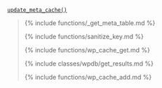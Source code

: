 <p><code><a href="https://developer.wordpress.org/reference/functions/update_meta_cache/">update_meta_cache()</a></code></p>

<blockquote>

{% include functions/_get_meta_table.md %}

{% include functions/sanitize_key.md %}

{% include functions/wp_cache_get.md %}

{% include classes/wpdb/get_results.md %}

{% include functions/wp_cache_add.md %}

</blockquote>
